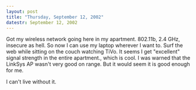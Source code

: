 ```yaml
---
layout: post
title: "Thursday, September 12, 2002"
datestr: September 12, 2002
---
```


Got my wireless network going here in my apartment. 802.11b, 2.4 GHz, insecure
as hell. So now I can use my laptop wherever I want to. Surf the web while sitting
on the couch watching TiVo. It seems I get "excellent" signal strength
in the entire apartment., which is cool. I was warned that the LinkSys AP wasn't
very good on range. But it would seem it is good enough for me.

I can't live without it.

